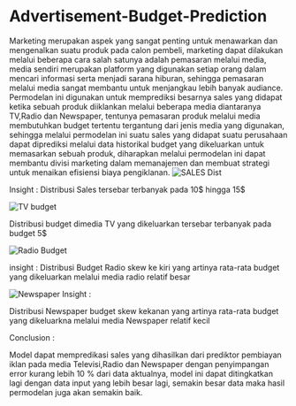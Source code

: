 # Advertisement-Budget-Prediction
Marketing merupakan aspek yang sangat penting untuk menawarkan dan mengenalkan suatu produk pada calon pembeli, marketing dapat dilakukan melalui beberapa cara salah satunya adalah pemasaran melalui media, media sendiri merupakan platform yang digunakan setiap orang dalam mencari informasi serta menjadi sarana hiburan, sehingga pemasaran melalui media sangat membantu untuk menjangkau lebih banyak audiance.
Permodelan ini digunakan untuk memprediksi besarnya sales yang didapat ketika sebuah produk diiklankan melalui beberapa media diantaranya TV,Radio dan Newspaper, tentunya pemasaran produk melalui media membutuhkan budget tertentu tergantung dari jenis media yang digunakan, sehingga melalui permodelan ini suatu sales yang didapat suatu perusahaan dapat diprediksi melalui  data historikal budget yang dikeluarkan untuk memasarkan sebuah produk, diharapkan melalui permodelan ini dapat membantu divisi marketing dalam memanajemen dan membuat strategi untuk menaikan efisiensi biaya pengiklanan.
![SALES Dist](https://user-images.githubusercontent.com/101881998/170608997-577cce1a-a28b-444d-8abf-757ea6fccb64.PNG)

Insight :
Distribusi Sales tersebar terbanyak pada 10$ hingga 15$

![TV budget](https://user-images.githubusercontent.com/101881998/170609136-7396f1fc-2cdd-4017-a717-df95b0401ace.PNG)

Distribusi budget dimedia TV yang dikeluarkan tersebar terbanyak pada budget 5$

![Radio Budget](https://user-images.githubusercontent.com/101881998/170609248-b8e81141-5aac-4d08-8dbe-b9874814c49c.PNG)

insight :
Distribusi Budget Radio skew ke kiri yang artinya rata-rata budget yang dikeluarkan melalui media radio relatif besar

![Newspaper](https://user-images.githubusercontent.com/101881998/170609363-6b7177b4-0868-4382-bdcc-5da1f4964ec4.PNG)
Insight :

Distribusi Newspaper budget skew kekanan yang artinya rata-rata budget yang dikeluarkna melalui media Newspaper relatif kecil

Conclusion :

Model dapat mempredikasi sales yang dihasilkan dari prediktor pembiayan iklan pada media Televisi,Radio dan Newspaper dengan penyimpangan error kurang lebih 10 % dari data aktualnya, model ini dapat ditingkatkan lagi dengan data input yang lebih besar lagi, semakin besar data  maka hasil permodelan juga akan semakin baik. 
